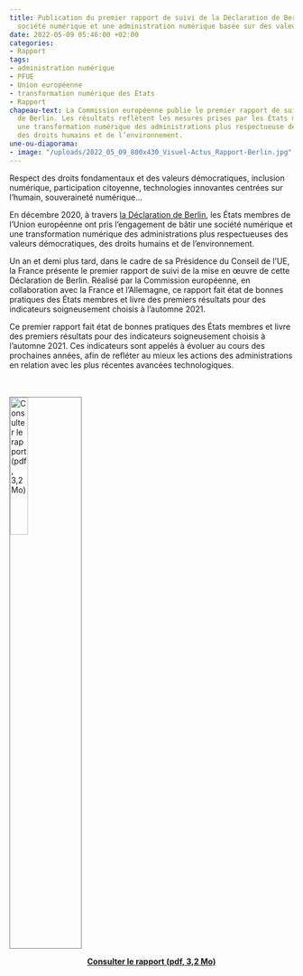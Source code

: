 ```yaml
---
title: Publication du premier rapport de suivi de la Déclaration de Berlin sur la
  société numérique et une administration numérique basée sur des valeurs
date: 2022-05-09 05:46:00 +02:00
categories:
- Rapport
tags:
- administration numérique
- PFUE
- Union européenne
- transformation numérique des États
- Rapport
chapeau-text: La Commission européenne publie le premier rapport de suivi de la Déclaration
  de Berlin. Les résultats reflètent les mesures prises par les États membres pour
  une transformation numérique des administrations plus respectueuse des valeurs démocratiques,
  des droits humains et de l’environnement.
une-ou-diaporama:
- image: "/uploads/2022_05_09_800x430_Visuel-Actus_Rapport-Berlin.jpg"
---
```


Respect des droits fondamentaux et des valeurs démocratiques, inclusion numérique, participation citoyenne, technologies innovantes centrées sur l’humain, souveraineté numérique…

En décembre 2020, à travers [la Déclaration de Berlin](https://digital-strategy.ec.europa.eu/en/news/berlin-declaration-digital-society-and-value-based-digital-government), les États membres de l’Union européenne ont pris l’engagement de bâtir une société numérique et une transformation numérique des administrations plus respectueuses des valeurs démocratiques, des droits humains et de l’environnement. 

Un an et demi plus tard, dans le cadre de sa Présidence du Conseil de l’UE, la France présente le premier rapport de suivi de la mise en œuvre de cette Déclaration de Berlin. Réalisé par la Commission européenne, en collaboration avec la France et l’Allemagne, ce rapport fait état de bonnes pratiques des États membres et livre des premiers résultats pour des indicateurs soigneusement choisis à l’automne 2021.

Ce premier rapport fait état de bonnes pratiques des États membres et livre des premiers résultats pour des indicateurs soigneusement choisis à l’automne 2021. Ces indicateurs sont appelés à évoluer au cours des prochaines années, afin de refléter au mieux les actions des administrations en relation avec les plus récentes avancées technologiques.

<p class="text-center"><br> <br> <a href="/uploads/20220506_Berlin_Declaration_monitoring_report_2022.pdf" title="Consulter le bilan du 2nd semestre 2018 et la feuille de route du 1er semestre 2019 - pdf"><img src="/uploads/capture-couv-declaration-berlin.png" alt="Consulter le rapport (pdf, 3,2 Mo)" style="width: 25%; border:1px solid gray" ></a></p>
<div align="center" style="margin-bottom: 40px"><a href="/uploads/20220506_Berlin_Declaration_monitoring_report_2022.pdf" class="button" alt="Consulter le rapport (pdf, 3,2 Mo)"><b>Consulter le rapport (pdf, 3,2 Mo)</b></a> </div>